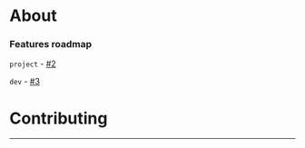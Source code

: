 # About

### Features roadmap
`project` - [#2](https://github.com/sbsrnt/poe-watch/issues/2)

`dev` - [#3](https://github.com/sbsrnt/poe-watch/issues/3)

# Contributing

---

